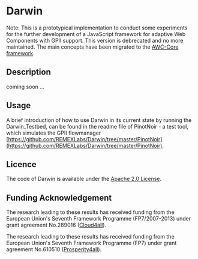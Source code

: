 # Darwin
Note: This is a prototypical implementation to conduct some experiments for the further development of a JavaScript framework for adaptive Web Components  with GPII support. This version is debrecated and no more maintained. The main concepts have been migrated to the [AWC-Core framework](https://github.com/FraunhoferIAO/awc-core).

## Description

coming soon ...


## Usage
A brief introduction of how to use Darwin in its current state by running the Darwin_Testbed, can be found
in the readme file of PinotNoir - a test tool, which simulates the GPII flowmanager [https://github.com/REMEXLabs/Darwin/tree/master/PinotNoir](https://github.com/REMEXLabs/Darwin/tree/master/PinotNoir).


## Licence

The code of Darwin is available under the [Apache 2.0 License](https://github.com/REMEXLabs/Darwin/blob/master/LICENSE.txt).

## Funding Acknowledgement

The research leading to these results has received funding from the European
Union's Seventh Framework Programme (FP7/2007-2013) under grant agreement No.289016
([Cloud4all](http://www.cloud4all.info/)).

The research leading to these results has received funding from the European
Union's Seventh Framework Programme (FP7) under grant agreement No.610510
([Prosperity4all](http://www.prosperity4all.eu/)).